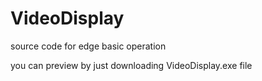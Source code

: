 # VideoDisplay
source code for edge basic operation 

you can preview by just downloading VideoDisplay.exe file

